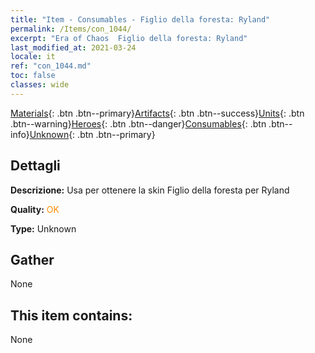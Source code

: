 ```yaml
---
title: "Item - Consumables - Figlio della foresta: Ryland"
permalink: /Items/con_1044/
excerpt: "Era of Chaos  Figlio della foresta: Ryland"
last_modified_at: 2021-03-24
locale: it
ref: "con_1044.md"
toc: false
classes: wide
---
```

 [Materials](/it/Items/){: .btn .btn--primary}[Artifacts](/it/Items/Artifacts/){: .btn .btn--success}[Units](/it/Items/Units/){: .btn .btn--warning}[Heroes](/it/Items/Heroes/){: .btn .btn--danger}[Consumables](/it/Items/Consumables/){: .btn .btn--info}[Unknown](/it/Items/Unknown/){: .btn .btn--primary}

## Dettagli
 **Descrizione:** Usa per ottenere la skin Figlio della foresta per Ryland

 **Quality:** <span style="color: #FF8C00">OK</span>

 **Type:** Unknown

## Gather

  None

## This item contains:

  None


